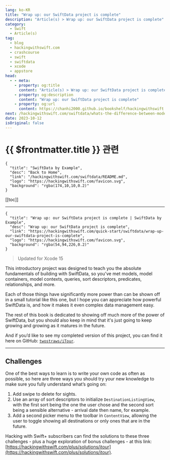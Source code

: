 ```yaml
---
lang: ko-KR
title: "Wrap up: our SwiftData project is complete"
description: "Article(s) > Wrap up: our SwiftData project is complete"
category:
  - Swift
  - Article(s)
tag: 
  - blog
  - hackingwithswift.com
  - crashcourse
  - swift
  - swiftdata
  - xcode
  - appstore
head:
  - - meta:
    - property: og:title
      content: "Article(s) > Wrap up: our SwiftData project is complete"
    - property: og:description
      content: "Wrap up: our SwiftData project is complete"
    - property: og:url
      content: https://chanhi2000.github.io/bookshelf/hackingwithswift.com/swiftdata/wrap-up-our-swiftdata-project-is-complete.html
next: /hackingwithswift.com/swiftdata/whats-the-difference-between-modelcontainer-modelcontext-and-modelconfiguration.md
date: 2023-10-12
isOriginal: false
---
```


# {{ $frontmatter.title }} 관련

```component VPCard
{
  "title": "SwiftData by Example",
  "desc": "Back to Home",
  "link": "/hackingwithswift.com/swiftdata/README.md",
  "logo": "https://hackingwithswift.com/favicon.svg",
  "background": "rgba(174,10,10,0.2)"
}
```

[[toc]]

---

```component VPCard
{
  "title": "Wrap up: our SwiftData project is complete | SwiftData by Example",
  "desc": "Wrap up: our SwiftData project is complete",
  "link": "https://hackingwithswift.com/quick-start/swiftdata/wrap-up-our-swiftdata-project-is-complete", 
  "logo": "https://hackingwithswift.com/favicon.svg",
  "background": "rgba(54,94,226,0.2)"
}
```

> Updated for Xcode 15

<VidStack src="youtube/bx3U10UHCnU" />

This introductory project was designed to teach you the absolute fundamentals of building with SwiftData, so you've met models, model containers, model contexts, queries, sort descriptors, predicates, relationships, and more.

Each of those things have significantly more power than can be shown off in a small tutorial like this one, but I hope you can appreciate how powerful SwiftData is, and how it makes it even complex data management easy.

The rest of this book is dedicated to showing off much more of the power of SwiftData, but you should also keep in mind that it's just going to keep growing and growing as it matures in the future.

And if you’d like to see my completed version of this project, you can find it here on GitHub: [<VPIcon icon="iconfont icon-github"/>`twostraws/iTour`](https://github.com/twostraws/iTour).

---

## Challenges

One of the best ways to learn is to write your own code as often as possible, so here are three ways you should try your new knowledge to make sure you fully understand what’s going on:

1. Add swipe to delete for sights.
2. Use an array of sort descriptors to initialize `DestinationListingView`, with the first sort being the one the user chose and the second sort being a sensible alternative - arrival date then name, for example.
3. Add a second picker menu to the toolbar in `ContentView`, allowing the user to toggle showing all destinations or only ones that are in the future.

Hacking with Swift+ subscribers can find the solutions to these three challenges - plus a huge exploration of bonus challenges - at this link: [https://hackingwithswift.com/plus/solutions/itour](https://hackingwithswift.com/plus/solutions/itour).



